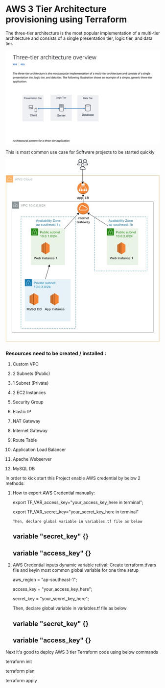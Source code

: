 # AWS 3 Tier Architecture provisioning using Terraform

The three-tier architecture is the most popular implementation of a multi-tier architecture and consists of a single presentation tier, logic tier, and data tier.

![Alt text](https://github.com/skramki/aws_3tier_architect_terraform/blob/40ff6850aa4760b924c205ecccaa0efa850c780d/3Tier%20Architect%20Overview.png)

This is most common use case for Software projects to be started quickly

![Alt text](https://github.com/skramki/aws_3tier_architect_terraform/blob/246acd458b7ac1c4617a96a787ec27f6df8c3976/AWS_3tier_Architecture.jpg)

### Resources need to be created / installed :

1) Custom VPC 

2) 2 Subnets (Public)

3) 1 Subnet (Private)

4) 2 EC2 Instances

5) Security Group

6) Elastic IP

7) NAT Gateway

8) Internet Gateway

9) Route Table

10) Application Load Balancer

11) Apache Webserver

12) MySQL DB

In order to kick start this Project enable AWS credential by below 2 methods:
1) How to export AWS Credential manually:

    export TF_VAR_access_key="your_access_key_here in terminal";
   
    export TF_VAR_secret_key="your_secret_key_here in terminal" 

       Then, declare global variable in variables.tf file as below
      ## variable "secret_key" {}
      ## variable "access_key" {}

3) AWS Credential inputs dynamic variable retival:
   Create terraform.tfvars file and keyin most common global variable for one time setup
   
      aws_region = "ap-southeast-1";
   
      access_key = "your_access_key_here";
   
      secret_key = "your_secret_key_here";

    Then, declare global variable in variables.tf file as below
    ## variable "secret_key" {}
    ## variable "access_key" {}


Next it's good to deploy AWS 3 tier Terraform code using below commands

terraform init

terraform plan

terraform apply
